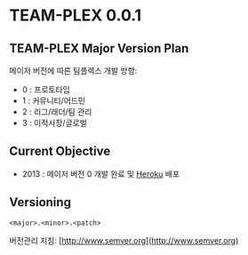 TEAM-PLEX 0.0.1
=========

## TEAM-PLEX Major Version Plan
메이저 버전에 따른 팀플렉스 개발 방향:
* 0 : 프로토타입
* 1 : 커뮤니티/어드민
* 2 : 리그/래더/팀 관리
* 3 : 이적시장/글로벌

## Current Objective
* 2013 : 메이저 버전 0 개발 완료 및 [Heroku](http://www.heroku.com/) 배포

## Versioning
`<major>.<minor>.<patch>`

버전관리 지침: [http://www.semver.org](http://www.semver.org)
